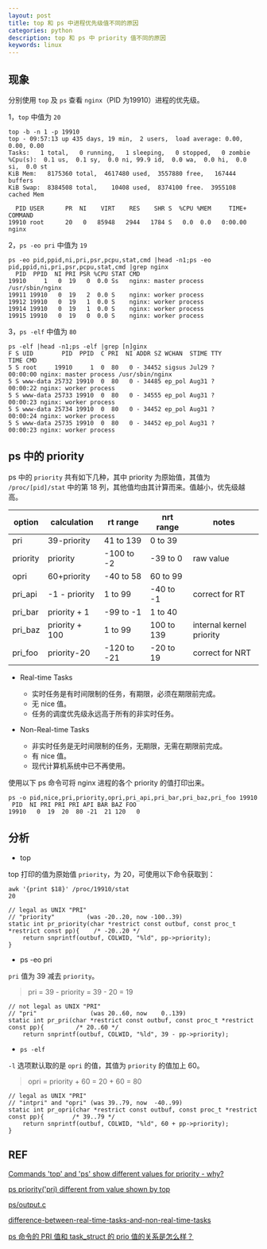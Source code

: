 ```yaml
---
layout: post
title: top 和 ps 中进程优先级值不同的原因
categories: python
description: top 和 ps 中 priority 值不同的原因
keywords: linux
---
```


## 现象

分别使用 `top` 及 `ps` 查看 `nginx`（PID 为19910）进程的优先级。

1，`top` 中值为 `20`

```shell
top -b -n 1 -p 19910                              
top - 09:57:13 up 435 days, 19 min,  2 users,  load average: 0.00, 0.00, 0.00
Tasks:   1 total,   0 running,   1 sleeping,   0 stopped,   0 zombie
%Cpu(s):  0.1 us,  0.1 sy,  0.0 ni, 99.9 id,  0.0 wa,  0.0 hi,  0.0 si,  0.0 st
KiB Mem:   8175360 total,  4617480 used,  3557880 free,   167444 buffers
KiB Swap:  8384508 total,    10408 used,  8374100 free.  3955108 cached Mem

  PID USER      PR  NI    VIRT    RES    SHR S  %CPU %MEM     TIME+ COMMAND
19910 root      20   0   85948   2944   1784 S   0.0  0.0   0:00.00 nginx
```

2，`ps -eo pri` 中值为 `19`

```shell
ps -eo pid,ppid,ni,pri,psr,pcpu,stat,cmd |head -n1;ps -eo pid,ppid,ni,pri,psr,pcpu,stat,cmd |grep nginx
  PID  PPID  NI PRI PSR %CPU STAT CMD
19910     1   0  19   0  0.0 Ss   nginx: master process /usr/sbin/nginx
19911 19910   0  19   2  0.0 S    nginx: worker process
19912 19910   0  19   1  0.0 S    nginx: worker process
19914 19910   0  19   1  0.0 S    nginx: worker process
19915 19910   0  19   0  0.0 S    nginx: worker process
```

3，`ps -elf` 中值为 `80`

```shell
ps -elf |head -n1;ps -elf |grep [n]ginx
F S UID        PID  PPID  C PRI  NI ADDR SZ WCHAN  STIME TTY          TIME CMD
5 S root     19910     1  0  80   0 - 34452 sigsus Jul29 ?        00:00:00 nginx: master process /usr/sbin/nginx
5 S www-data 25732 19910  0  80   0 - 34485 ep_pol Aug31 ?        00:00:22 nginx: worker process
5 S www-data 25733 19910  0  80   0 - 34555 ep_pol Aug31 ?        00:00:23 nginx: worker process
5 S www-data 25734 19910  0  80   0 - 34452 ep_pol Aug31 ?        00:00:24 nginx: worker process
5 S www-data 25735 19910  0  80   0 - 34452 ep_pol Aug31 ?        00:00:23 nginx: worker process
```


## ps 中的 priority

ps 中的 `priority` 共有如下几种，其中 priority 为原始值，其值为 `/proc/[pid]/stat` 中的第 18 列，其他值均由其计算而来。值越小，优先级越高。

| option   | calculation    | rt range     | nrt range  | notes                    |
|----------|----------------|--------------|------------|--------------------------|
| pri      | 39-priority    | 41 to 139    | 0 to 39    |                          |
| priority | priority       | -100 to -2   | -39 to 0   | raw value                |
| opri     | 60+priority    | -40 to 58    | 60 to 99   |                          |
| pri_api  | -1 - priority  | 1 to 99      | -40 to -1  | correct for RT           |
| pri_bar  | priority + 1   | -99 to -1    | 1 to 40    |                          |
| pri_baz  | priority + 100 | 1 to 99      | 100 to 139 | internal kernel priority |
| pri_foo  | priority-20    |  -120 to -21 | -20 to 19  | correct for NRT          |


 - Real-time Tasks
 
   - 实时任务是有时间限制的任务，有期限，必须在期限前完成。
   - 无 nice 值。
   - 任务的调度优先级永远高于所有的非实时任务。
 
 - Non-Real-time Tasks
 
   - 非实时任务是无时间限制的任务，无期限，无需在期限前完成。
   - 有 nice 值。
   - 现代计算机系统中已不再使用。
 
 使用以下 ps 命令可将 nginx 进程的各个 priority 的值打印出来。
 
 ```shell
 ps -o pid,nice,pri,priority,opri,pri_api,pri_bar,pri_baz,pri_foo 19910
  PID  NI PRI PRI PRI API BAR BAZ FOO
19910   0  19  20  80 -21  21 120   0
 ```

## 分析

 - top

top 打印的值为原始值 `priority`，为 20，可使用以下命令获取到：

```shell
awk '{print $18}' /proc/19910/stat  
20
```

```shell
// legal as UNIX "PRI"
// "priority"         (was -20..20, now -100..39)
static int pr_priority(char *restrict const outbuf, const proc_t *restrict const pp){    /* -20..20 */
    return snprintf(outbuf, COLWID, "%ld", pp->priority);
}
```

 - ps -eo pri
 
`pri` 值为 39 减去 `priority`。

> pri = 39 - priority = 39 - 20 = 19

```shell
// not legal as UNIX "PRI"
// "pri"               (was 20..60, now    0..139)
static int pr_pri(char *restrict const outbuf, const proc_t *restrict const pp){         /* 20..60 */
    return snprintf(outbuf, COLWID, "%ld", 39 - pp->priority);
```


 - `ps -elf`

`-l` 选项默认取的是 `opri` 的值，其值为 `priority` 的值加上 60。

> opri = priority + 60 = 20 + 60 = 80

```shell
// legal as UNIX "PRI"
// "intpri" and "opri" (was 39..79, now  -40..99)
static int pr_opri(char *restrict const outbuf, const proc_t *restrict const pp){        /* 39..79 */
    return snprintf(outbuf, COLWID, "%ld", 60 + pp->priority);
}
```

## REF

[Commands 'top' and 'ps' show different values for priority - why?](https://unix.stackexchange.com/questions/613717/commands-top-and-ps-show-different-values-for-priority-why#comment1146281_613727)

[ps priority('pri) different from value shown by top](https://gitlab.com/procps-ng/procps/-/issues/111)

[ps/output.c](https://gitlab.com/procps-ng/procps/-/blob/master/ps/output.c)

[difference-between-real-time-tasks-and-non-real-time-tasks](https://www.geeksforgeeks.org/difference-between-real-time-tasks-and-non-real-time-tasks/)

[ps 命令的 PRI 值和 task_struct 的 prio 值的关系是怎么样？](https://www.zhihu.com/question/272086181)

